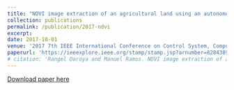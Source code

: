```yaml
---
title: "NDVI image extraction of an agricultural land using an autonomous quadcopter with a filter-modified camera"
collection: publications
permalink: /publication/2017-ndvi
excerpt: 
date: 2017-10-01
venue: '2017 7th IEEE International Conference on Control System, Computing and Engineering (ICCSCE)'
paperurl: 'https://ieeexplore.ieee.org/stamp/stamp.jsp?arnumber=8284389'
# citation: 'Rangel Daroya and Manuel Ramos. NDVI image extraction of an agricultural land using an autonomous quadcopter with a filter-modified camera. In <i>Proceedings of the IEEE International Conference on Control System, Computing and Engineering</i>, pages 110–114, 2017.'
---
```

<!-- This paper is about the number 3. The number 4 is left for future work. -->

[Download paper here](https://ieeexplore.ieee.org/stamp/stamp.jsp?arnumber=8284389)

<!-- Recommended citation: Rangel Daroya and Manuel Ramos. NDVI image extraction of an agricultural land using an autonomous quadcopter with a filter-modified camera. In <i>Proceedings of the IEEE International Conference on Control System, Computing and Engineering</i>, pages 110–114, 2017. -->